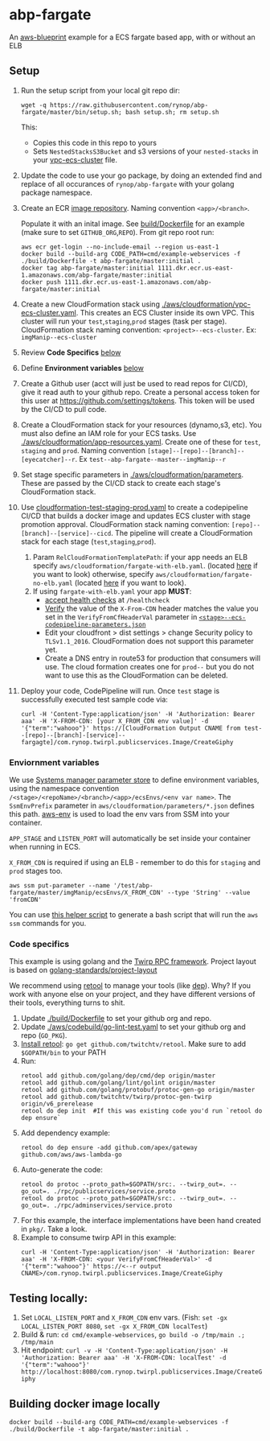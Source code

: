 # abp-fargate

An [aws-blueprint](https://github.com/rynop/aws-blueprint) example for a ECS fargate based app, with or without an ELB

## Setup

1. Run the setup script from your local git repo dir: 
    ```
    wget -q https://raw.githubusercontent.com/rynop/abp-fargate/master/bin/setup.sh; bash setup.sh; rm setup.sh
    ```

    This:
    *  Copies this code in this repo to yours
    *  Sets `NestedStacksS3Bucket` and s3 versions of your `nested-stacks` in your [vpc-ecs-cluster](./aws/cloudformation/vpc-ecs-cluster.yaml) file.
1. Update the code to use your go package, by doing an extended find and replace of all occurances of `rynop/abp-fargate` with your golang package namespace.
1. Create an ECR [image repository](https://console.aws.amazon.com/ecs/home?region=us-east-1#/repositories).  Naming convention `<app>/<branch>`.

    Populate it with an inital image. See [build/Dockerfile](./build/Dockerfile) for an example (make sure to set `GITHUB_ORG`,`REPO`).  From git repo root run:
    ```
    aws ecr get-login --no-include-email --region us-east-1
    docker build --build-arg CODE_PATH=cmd/example-webservices -f ./build/Dockerfile -t abp-fargate/master:initial .
    docker tag abp-fargate/master:initial 1111.dkr.ecr.us-east-1.amazonaws.com/abp-fargate/master:initial
    docker push 1111.dkr.ecr.us-east-1.amazonaws.com/abp-fargate/master:initial
    ```
1. Create a new CloudFormation stack using [./aws/cloudformation/vpc-ecs-cluster.yaml](./aws/cloudformation/vpc-ecs-cluster.yaml).  This creates an ECS Cluster inside its own VPC. This cluster will run your `test`,`staging`,`prod` stages (task per stage). CloudFormation stack naming convention: `<project>--ecs-cluster`. Ex: `imgManip--ecs-cluster`
1. Review **Code Specifics** [below](https://github.com/rynop/abp-fargate#code-specifics)
1. Define **Environment variables** [below](https://github.com/rynop/abp-fargate#enviornment-variables)
1. Create a Github user (acct will just be used to read repos for CI/CD), give it read auth to your github repo.  Create a personal access token for this user at https://github.com/settings/tokens.  This token will be used by the CI/CD to pull code.
1. Create a CloudFormation stack for your resources (dynamo,s3, etc).  You must also define an IAM role for your ECS tasks.  Use [./aws/cloudformation/app-resources.yaml](./aws/cloudformation/app-resources.yaml).  Create one of these for `test`, `staging` and `prod`.  Naming convention `[stage]--[repo]--[branch]--[eyecatcher]--r`.  Ex `test--abp-fargate--master--imgManip--r`
1. Set stage specific parameters in [./aws/cloudformation/parameters](./aws/cloudformation/parameters/).  These are passed by the CI/CD stack to create each stage's CloudFormation stack.
1. Use [cloudformation-test-staging-prod.yaml](https://github.com/rynop/aws-blueprint/blob/master/pipelines/cicd/cloudformation-test-staging-prod.yaml) to create a codepipeline CI/CD that builds a docker image and updates ECS cluster with stage promotion approval. CloudFormation stack naming convention: `[repo]--[branch]--[service]--cicd`.  The pipeline will create a CloudFormation stack for each stage (`test`,`staging`,`prod`).
    1. Param `RelCloudFormationTemplatePath`: if your app needs an ELB specify `aws/cloudformation/fargate-with-elb.yaml`. (located [here](./aws/cloudformation/fargate-with-elb.yaml) if you want to look) otherwise, specify `aws/cloudformation/fargate-no-elb.yaml` (located [here](./aws/cloudformation/fargate-no-elb.yaml) if you want to look). 
    1. If using `fargate-with-elb.yaml` your app **MUST**:
        * [accept health checks](./cmd/example-webservices/main.go#L29) at `/healthcheck`
        * [Verify](./pkg/serverhooks/main.go#L38) the value of the `X-From-CDN` header matches the value you set in the `VerifyFromCfHeaderVal` parameter in [`<stage>--ecs-codepipeline-parameters.json`](./aws/cloudformation/parameters/)
        * Edit your cloudfront > dist settings > change Security policy to `TLSv1.1_2016`.  CloudFormation does not support this parameter yet.
        * Create a DNS entry in route53 for production that consumers will use.  The cloud formation creates one for `prod--` but you do not want to use this as the CloudFormation can be deleted.
1. Deploy your code, CodePipeline will run.  Once `test` stage is successfully executed test sample code via:
    ```
    curl -H 'Content-Type:application/json' -H 'Authorization: Bearer aaa' -H 'X-FROM-CDN: [your X_FROM_CDN env value]' -d '{"term":"wahooo"}' https://[CloudFormation Output CNAME from test--[repo]--[branch]-[service]--fargagte]/com.rynop.twirpl.publicservices.Image/CreateGiphy
    ```        

### Enviornment variables

We use [Systems manager parameter store](https://console.aws.amazon.com/systems-manager/parameters) to define environment variables, using the namespace convention `/<stage>/<repoName>/<branch>/<app>/ecsEnvs/<env var name>`. The `SsmEnvPrefix` parameter in `aws/cloudformation/parameters/*.json` defines this path.  [aws-env](https://github.com/Droplr/aws-env) is used to load the env vars from SSM into your container.  

`APP_STAGE` and `LISTEN_PORT` will automatically be set inside your container when running in ECS.

`X_FROM_CDN` is required if using an ELB - remember to do this for `staging` and `prod` stages too.

```
aws ssm put-parameter --name '/test/abp-fargate/master/imgManip/ecsEnvs/X_FROM_CDN' --type 'String' --value 'fromCDN'
```

You can use [this helper script](https://github.com/rynop/aws-blueprint/blob/master/bin/fargate-ssm-env-var-helper.sh) to generate a bash script that will run the `aws ssm` commands for you.

### Code specifics

This example is using golang and the [Twirp RPC framework](https://github.com/twitchtv/twirp).  Project layout is based on [golang-standards/project-layout](https://github.com/golang-standards/project-layout)

We recommend using [retool](https://github.com/twitchtv/retool) to manage your tools (like [dep](https://github.com/golang/dep)).  Why?  If you work with anyone else on your project, and they have different versions of their tools, everything turns to shit.

1. Update [./build/Dockerfile](./build/Dockerfile) to set your github org and repo.
1. Update [./aws/codebuild/go-lint-test.yaml](./aws/codebuild/go-lint-test.yaml) to set your github org and repo (`GO_PKG`).
1. [Install retool](https://github.com/twitchtv/retool#usage): `go get github.com/twitchtv/retool`. Make sure to add `$GOPATH/bin` to your PATH
1. Run:
    ```
    retool add github.com/golang/dep/cmd/dep origin/master
    retool add github.com/golang/lint/golint origin/master
    retool add github.com/golang/protobuf/protoc-gen-go origin/master
    retool add github.com/twitchtv/twirp/protoc-gen-twirp origin/v6_prerelease
    retool do dep init  #If this was existing code you'd run `retool do dep ensure`
    ```
1. Add dependency example: 
    ```
    retool do dep ensure -add github.com/apex/gateway github.com/aws/aws-lambda-go
    ```
1. Auto-generate the code:
    ```
    retool do protoc --proto_path=$GOPATH/src:. --twirp_out=. --go_out=. ./rpc/publicservices/service.proto 
    retool do protoc --proto_path=$GOPATH/src:. --twirp_out=. --go_out=. ./rpc/adminservices/service.proto 
    ```    
1. For this example, the interface implementations have been hand created in `pkg/`. Take a look.
1. Example to consume twirp API in this example: 
    ```
    curl -H 'Content-Type:application/json' -H 'Authorization: Bearer aaa' -H 'X-FROM-CDN: <your VerifyFromCfHeaderVal>' -d '{"term":"wahooo"}' https://<--r output CNAME>/com.rynop.twirpl.publicservices.Image/CreateGiphy
    ```

## Testing locally:
1.  Set `LOCAL_LISTEN_PORT` and `X_FROM_CDN` env vars. (Fish: `set -gx LOCAL_LISTEN_PORT 8080`, `set -gx X_FROM_CDN localTest`)
1.  Build & run: `cd cmd/example-webservices`, `go build -o /tmp/main .; /tmp/main`
1.  Hit endpoint: `curl -v -H 'Content-Type:application/json' -H 'Authorization: Bearer aaa' -H 'X-FROM-CDN: localTest' -d '{"term":"wahooo"}' http://localhost:8080/com.rynop.twirpl.publicservices.Image/CreateGiphy`


## Building docker image locally

```
docker build --build-arg CODE_PATH=cmd/example-webservices -f ./build/Dockerfile -t abp-fargate/master:initial .
```
